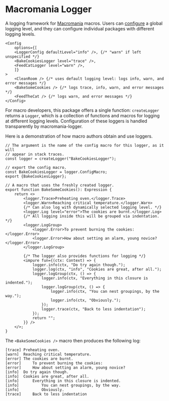# Macromania Logger

A logging framework for [Macromania](https://github.com/worm-blossom/macromania)
macros. Users can [configure](https://github.com/worm-blossom/macromania-config)
a global logging level, and they can configure individual packages with
different logging levels.

```tsx
<Config
    options={[
    <LoggerConfig defaultLevel="info" />, {/* "warn" if left unspecified */}
    <BakeCookiesLogger level="trace" />,
    <FeedCatLogger level="warn" />,
    ]}
>
    <CleanRoom /> {/* uses default logging level: logs info, warn, and error messages */}
    <BakeSomeCookies /> {/* logs trace, info, warn, and error messages */}
    <FeedTheCat /> {/* logs warn, and error messages */}
</Config>
```

For macro developers, this package offers a single function: `createLogger` returns a `Logger`, which is a collection of functions and macros for logging at different logging levels. Configuration of these loggers is handled transparently by macromania-logger.

Here is a demonstration of how macro authors obtain and use loggers.

```tsx
// The argument is the name of the config macro for this logger, as it will
// appear in stack traces.
const logger = createLogger("BakeCookiesLogger");

// export the config macro.
const BakeCookiesLogger = logger.ConfigMacro;
export {BakeCookiesLogger};

// A macro that uses the freshly created logger.
export function BakeSomeCookies(): Expression {
    return <>
        <logger.Trace>Preheating oven.</logger.Trace>
        <logger.Warn>Reaching critical temperature.</logger.Warn>
        {/* Can also log with dynamically selected logging level. */}
        <logger.Log level="error">The cookies are burnt.</logger.Log>
        {/* All logging inside this will be grouped via indentation. */}
        <logger.LogGroup>
            <logger.Error>To prevent burning the cookies:</logger.Error>
            <logger.Error>How about setting an alarm, young novice?</logger.Error>
        </logger.LogGroup>

        {/* The logger also provides functions for logging */}
        <impure fun={(ctx: Context) => {
            logger.info(ctx, "Do try again though.");
            logger.log(ctx, "info", "Cookies are great, after all.");
            logger.logGroup(ctx, () => {
                logger.info(ctx, "Everything in this closure is indented.");
                logger.logGroup(ctx, () => {
                    logger.info(ctx, "You can nest groupings, by the way.");
                    logger.info(ctx, "Obviously.");
                });
                logger.trace(ctx, "Back to less indentation");
            });
            return "";
        }} />
    </>;
}
```

The `<BakeSomeCookies />` macro then produces the following log:

```
[trace] Preheating oven.
[warn]  Reaching critical temperature.
[error] The cookies are burnt.
[error]     To prevent burning the cookies:
[error]     How about setting an alarm, young novice?
[info]  Do try again though.
[info]  Cookies are great, after all.
[info]      Everything in this closure is indented.
[info]          You can nest groupings, by the way.
[info]          Obviously.
[trace]     Back to less indentation
```